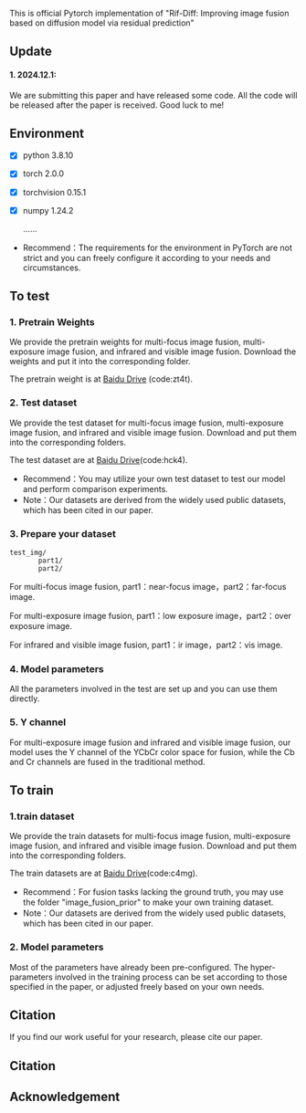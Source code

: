 This is official Pytorch implementation of "Rif-Diff: Improving image fusion based on diffusion model via residual prediction"

## Update
#### 1. 2024.12.1: 
We are submitting this paper and have released some code. All the code will be released after the paper is received. Good luck to me!

## Environment
 - [x] python 3.8.10
 - [x] torch 2.0.0
 - [x] torchvision 0.15.1
 - [x] numpy 1.24.2
 
   ......
 - Recommend：The requirements for the environment in PyTorch are not strict and you can freely configure it according to your needs and circumstances.

## To test
### 1. Pretrain Weights
We provide the pretrain weights for multi-focus image fusion, multi-exposure image fusion, and infrared and visible image fusion. Download the weights and put it into the corresponding folder.

The pretrain weight is at [Baidu Drive](https://pan.baidu.com/s/1my79LIUVnW2uwN8iAIU1PQ?pwd=zt4t) (code:zt4t).

### 2. Test dataset
We provide the test dataset for multi-focus image fusion, multi-exposure image fusion, and infrared and visible image fusion. Download and put them into the corresponding folders.

The test dataset are at [Baidu Drive](https://pan.baidu.com/s/1hSLfkC5YurIQvi8yvqxX-w?pwd=hck4)(code:hck4). 

- Recommend：You may utilize your own test dataset to test our model and perform comparison experiments.
- Note：Our datasets are derived from the widely used public datasets, which has been cited in our paper.

### 3. Prepare your dataset
    test_img/
           part1/
           part2/
For multi-focus image fusion, part1：near-focus image，part2：far-focus image.

For multi-exposure image fusion, part1：low exposure image，part2：over exposure image.

For infrared and visible image fusion, part1：ir image，part2：vis image.

### 4. Model parameters
All the parameters involved in the test are set up and you can use them directly.

### 5. Y channel
For multi-exposure image fusion and infrared and visible image fusion, our model uses the Y channel of the YCbCr color space for fusion, while the Cb and Cr channels are fused in the traditional method.

## To train 
### 1.train dataset
We provide the train datasets for multi-focus image fusion, multi-exposure image fusion, and infrared and visible image fusion. Download and put them into the corresponding folders.

The train datasets are at [Baidu Drive](https://pan.baidu.com/s/1-xRZTi6x142EZOojRumawA?pwd=c4mg)(code:c4mg). 

- Recommend：For fusion tasks lacking the ground truth, you may use the folder "image_fusion_prior" to make your own training dataset.
- Note：Our datasets are derived from the widely used public datasets, which has been cited in our paper.

### 2. Model parameters
Most of the parameters have already been pre-configured. The hyper-parameters involved in the training process can be set according to those specified in the paper, or adjusted freely based on your own needs.


## Citation
If you find our work useful for your research, please cite our paper.


## Citation


## Acknowledgement
